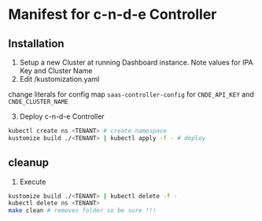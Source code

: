 # Manifest for c-n-d-e Controller

## Installation

1. Setup a new Cluster at running Dashboard instance. Note values for IPA Key and Cluster Name
2. Edit <TENANT>/kustomization.yaml

change literals for config map `saas-controller-config` for `CNDE_API_KEY` and `CNDE_CLUSTER_NAME`

3. Deploy c-n-d-e Controller

```bash
kubectl create ns <TENANT> # create namespace
kustomize build ./<TENANT> | kubectl apply -f - # deploy
```

## cleanup

1. Execute

```bash
kustomize build ./<TENANT> | kubectl delete -f -
kubectl delete ns <TENANT>
make clean # removes folder so be sure !!!
```
